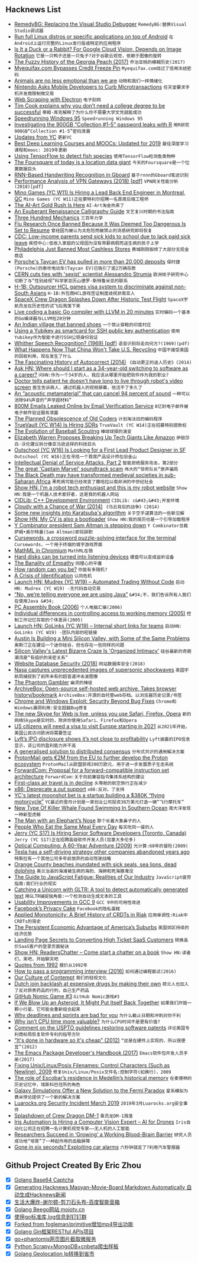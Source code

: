 ## Hacknews List


- [RemedyBG: Replacing the Visual Studio Debugger](https://remedybg.handmade.network)  `RemedyBG:替换Visual Studio调试器`
- [Run full Linux distros or specific applications on top of Android](https://github.com/CypherpunkArmory/UserLAnd)  `在Android上运行完整的Linux发行版或特定的应用程序`
- [Is It a Duck or a Rabbit? For Google Cloud Vision, Depends on Image Rotation](https://www.reddit.com/r/dataisbeautiful/comments/aydqig/is_it_a_duck_or_a_rabbit_for_google_cloud_vision/)  `它是一只鸭子还是一只兔子?对于谷歌云视觉，依赖于图像的旋转`
- [The Fuzzy History of the Georgia Peach (2017)](https://www.smithsonianmag.com/history/fuzzy-history-georgia-peach-180964490/?no-ist)  `乔治亚桃的模糊历史(2017)`
- [Myequifax.com Bypasses Credit Freeze Pin](https://krebsonsecurity.com/2019/03/myequifax-com-bypasses-credit-freeze-pin/)  `Myequifax.com绕过了信用冻结密码`
- [Animals are no less emotional than we are](https://www.nytimes.com/2019/03/08/opinion/sunday/emotions-animals-humans.html)  `动物和我们一样情绪化`
- [Nintendo Asks Mobile Developers to Curb Microtransactions](https://www.wsj.com/articles/nintendo-to-smartphone-gamers-dont-spend-too-much-on-us-11551864160)  `任天堂要求手机开发商限制微交易`
- [Web Scraping with Electron](https://en.jeffprod.com/blog/2019/web-scraping-with-electron/)  `电子刮网`
- [Tim Cook explains why you don’t need a college degree to be successful](https://www.businessinsider.com/apple-ceo-tim-cook-why-college-degree-isnt-necessary-2019-3)  `蒂姆·库克解释了为什么你不需要大学文凭就能成功`
- [Speedrunning Windows 95](https://hackaday.com/2019/03/09/speedrunning-windows-95/)  `Speedrunning Windows 95`
- [Investigating the 900GB “Collection #1-5” password leaks with R](https://timogrossenbacher.ch/2019/03/big-data-journalism-with-spark-and-r/)  `用R研究900GB“Collection #1-5”密码泄漏`
- [Updates from YC](https://blog.ycombinator.com/updates-from-yc/)  `更新YC`
- [Best Deep Learning Courses and MOOCs: Updated for 2019](https://blog.floydhub.com/best-deep-learning-courses-updated-for-2019/)  `最佳深度学习课程和mooc: 2019年更新`
- [Using TensorFlow to detect fish species](https://medium.com/fishbrain/tensorflow-7c7b1b815bd8)  `使用TensorFlow检测鱼类物种`
- [The Foursquare of today is a location data giant](https://www.wired.com/story/you-may-have-forgotten-foursquare-it-didnt-forget-you/)  `今天的Foursquare是一个位置数据巨头`
- [RNN-Based Handwriting Recognition in Gboard](https://ai.googleblog.com/2019/03/rnn-based-handwriting-recognition-in.html)  `基于rnnn的Gboard笔迹识别`
- [Performance Analysis of VPN Gateways (2018) [pdf]](https://www.net.in.tum.de/fileadmin/bibtex/publications/theses/2018-pudelko-vpn-performance.pdf)  `VPN网关性能分析(2018)[pdf]`
- [Mino Games (YC W11) Is Hiring a Lead Back End Engineer in Montreal, QC](https://mino-games.workable.com/j/4B58AD66BE)  `Mino Games (YC W11)正在蒙特利尔招聘一名首席后端工程师`
- [The AI-Art Gold Rush Is Here](https://www.theatlantic.com/technology/archive/2019/03/ai-created-art-invades-chelsea-gallery-scene/584134/)  `AI-Art淘金热来了`
- [An Exuberant Renaissance Calligraphy Guide](https://www.atlasobscura.com/articles/illluminated-manuscript-calligraphy-guide)  `文艺复兴时期的书法指南`
- [Three Hundred Mechanics](http://www.squidi.net/three/index.php)  `三百年力学`
- [Flu Research Once Banned Because It Was Deemed Too Dangerous Is Set to Resume](https://weather.com/health/cold-flu/news/2019-03-05-flu-research-banned-too-dangerous-to-resume)  `曾经因为被认为太危险而被禁止的流感研究即将恢复`
- [CDC: Low-income parents send sick kids to school due to lack paid sick leave](https://www.cdc.gov/mmwr/volumes/68/wr/mm6809a1.htm)  `疾控中心:低收入家庭的父母因为没有带薪病假而送生病的孩子上学`
- [Philadelphia Just Banned Most Cashless Stores](https://gizmodo.com/philadelphia-just-banned-most-cashless-stores-a-first-1833145078)  `费城刚刚取缔了大部分无现金商店`
- [Porsche&#39;s Taycan EV has pulled in more than 20,000 deposits](https://www.engadget.com/2019/03/09/porche-taycan-ev-20-000-reservations/)  `保时捷(Porsche)的泰坎电动车(Taycan EV)已吸引了逾2万辆存款`
- [CERN cuts ties with &#39;sexist&#39; scientist Alessandro Strumia](https://www.bbc.com/news/science-environment-47478537)  `欧洲核子研究中心切断了与“性别歧视”科学家亚历山德罗·斯特鲁米亚的联系`
- [H-1B: Outsourcer HCL games visa system to discriminate against non-South Asians](https://www.mercurynews.com/2019/03/08/h-1b-outsourcing-giant-games-visa-system-to-discriminate-against-non-south-asians-in-hiring-lawsuit-claims/)  `H-1B:外包商HCL游戏签证制度歧视非南亚人`
- [SpaceX Crew Dragon Splashes Down After Historic Test Flight](https://www.scientificamerican.com/article/spacex-crew-dragon-splashes-down-after-historic-test-flight/)  `SpaceX宇航员龙在历史性的试飞后溅落下来`
- [Live coding a basic Go compiler with LLVM in 20 minutes](https://github.com/pwaller/go2ll-talk)  `实时编码一个基本的Go编译器与LLVM在20分钟`
- [An Indian village that banned shoes](http://www.bbc.com/travel/story/20190307-the-tiny-indian-village-that-banned-shoes)  `一个禁止穿鞋的印度村庄`
- [Using a Yubikey as smartcard for SSH public key authentication](http://undeadly.org/cgi?action=article;sid=20190302235509)  `使用Yubikey作为智能卡进行SSH公钥身份验证`
- [Whither Speech Recognition? (1969) [pdf]](https://pdfs.semanticscholar.org/0155/01c4d26a92993332ada795e27b126ae3028a.pdf)  `语音识别将走向何方?(1969)(pdf)`
- [What Happens Now That China Won&#39;t Take U.S. Recycling](https://www.theatlantic.com/technology/archive/2019/03/china-has-stopped-accepting-our-trash/584131/)  `中国不接受美国的回收利用，现在发生了什么`
- [The Fascinating History of Autocorrect (2014)](http://www.wired.com/2014/07/history-of-autocorrect/)  `《自动更正的迷人历史》(2014)`
- [Ask HN: Where should I start as a 34-year-old switching to software as a career?](item?id=19343521)  `问HN:作为一个34岁的人，我应该从哪里开始把软件作为我的职业?`
- [Doctor tells patient he doesn&#39;t have long to live through robot&#39;s video screen](http://www.ktvu.com/news/doctor-tells-patient-he-doesn-t-have-long-to-live-through-hospital-robot-s-video-screen)  `医生告诉病人，通过机器人的视频屏幕，他活不了多久了`
- [An “acoustic metamaterial” that can cancel 94 percent of sound](https://www.bu.edu/research/articles/researchers-develop-acoustic-metamaterial-noise-cancellation-device/)  `一种可以消除94%声音的“声学超材料”`
- [800M Emails Leaked Online by Email Verification Service](https://securitydiscovery.com/800-million-emails-leaked-online-by-email-verification-service/)  `8亿封电子邮件被电子邮件验证服务泄露`
- [The Planned Obsolescence of Old Coders](https://onezero.medium.com/ctrl-alt-delete-the-planned-obsolescence-of-old-coders-9c5f440ee68)  `计划淘汰旧的编码程序`
- [TrueVault (YC W14) Is Hiring SDRs](item?id=19343717)  `TrueVault (YC W14)正在招募特别提款权`
- [The Evolution of Baseball Scouting](https://www.theringer.com/mlb/2019/3/8/18255453/cincinnati-reds-scouting-reports-series-part-3)  `棒球球探的演变`
- [Elizabeth Warren Proposes Breaking Up Tech Giants Like Amazon](https://www.nytimes.com/2019/03/08/us/politics/elizabeth-warren-amazon.html)  `伊丽莎白·沃伦建议拆分像亚马逊这样的科技巨头`
- [Outschool (YC W16) Is Looking for a First Lead Product Designer in SF](https://jobs.lever.co/outschool/8ff148e9-6b6a-4975-a8b6-33a7e4ccd2fc)  `Outschool (YC W16)正在寻找一个首席产品设计师在旧金山`
- [Intellectual Denial of Service Attacks, Part 2](https://techiavellian.com/the-map-to-nowhere)  `智能拒绝服务攻击，第2部分`
- [The great &#39;Captain Marvel&#39; soundtrack scam](http://www.10zenmonkeys.com/2019/02/25/the-great-captain-marvel-soundtrack-scam/)  `伟大的“惊奇队长”原声骗局`
- [The Black Death may have transformed medieval societies in sub-Saharan Africa](https://www.sciencemag.org/news/2019/03/black-death-may-have-transformed-medieval-societies-sub-saharan-africa)  `黑死病可能已经改变了撒哈拉以南非洲的中世纪社会`
- [Show HN: I&#39;m a robot tech enthusiast and this is my robot website](https://www.personalrobots.biz/)  `Show HN:我是一个机器人技术爱好者，这是我的机器人网站`
- [CIDLib: C&#43;&#43; Development Environment](https://github.com/DeanRoddey/CIDLib#cidlib---a-c-development-environment)  `CIDLib: c&#43;&#43;开发环境`
- [Cloudy with a Chance of War (2014)](http://nautil.us/issue/70/variables/cloudy-with-a-chance-of-war-rp)  `《乌云背后的战争》(2014)`
- [Some new insights into Karatsuba&#39;s algorithm](https://arxiv.org/abs/1902.08982)  `关于空手道算法的一些新见解`
- [Show HN: My CV is also a bootloader](https://github.com/pjimenezmateo/curriculum-bootloader#)  `Show HN:我的简历也是一个引导加载程序`
- [Y Combinator president Sam Altman is stepping down](https://techcrunch.com/2019/03/08/y-combinator-president-sam-altman-is-stepping-down-amid-a-series-of-changes-at-the-accelerator/)  `Y Combinator总裁萨姆•奥尔特曼(Sam Altman)即将辞职`
- [Cursewords, a crossword puzzle-solving interface for the terminal](https://parkerhiggins.net/2019/03/cursewords-crossword-puzzle-solving-interface-terminal/)  `Cursewords，一个用于终端的填字游戏界面`
- [MathML in Chromium](https://mathml.igalia.com/news/2019/02/12/launch-of-the-project/)  `MathML在铬`
- [Hard disks can be turned into listening devices](https://www.theregister.co.uk/2019/03/07/hard_drive_eavesdropping/)  `硬盘可以变成监听设备`
- [The Banality of Empathy](https://www.nybooks.com/daily/2019/03/02/the-banality-of-empathy/)  `同理心的平庸`
- [How random can you be?](https://www.expunctis.com/2019/03/07/Not-so-random.html)  `你能有多随机?`
- [A Crisis of Identification](https://inference-review.com/article/a-crisis-of-identification)  `认同危机`
- [Launch HN: Mudrex (YC W19) – Automated Trading Without Code](item?id=19347443)  `启动HN: Mudrex (YC W19) -无代码自动交易`
- [“No, we’re telling everyone we are using Java”](https://twitter.com/joeerl/status/1104298407231922176)  `&#34;不，我们告诉所有人我们在使用Java &#34;`
- [PC Assembly Book (2006)](https://pacman128.github.io/pcasm/)  `个人电脑汇编(2006)`
- [Individual differences in controlling access to working memory (2005)](https://www.nature.com/articles/nature04171)  `控制工作记忆存取的个体差异(2005)`
- [Launch HN: GoLinks (YC W19) – Internal short links for teams](item?id=19340316)  `启动HN: GoLinks (YC W19) -团队内部的短链接`
- [Austin Is Building a Mini Silicon Valley, with Some of the Same Problems](https://www.bloomberg.com/news/articles/2019-03-08/austin-is-building-a-mini-silicon-valley-with-some-of-the-same-problems)  `奥斯汀正在建设一个迷你硅谷，但也存在一些同样的问题`
- [Silicon Valley&#39;s Latest Bizarre Craze Is &#39;Organized Intimacy&#39;](https://www.vice.com/en_us/article/7xnmme/sf-bay-area-scene-intimacy-party)  `硅谷最新的奇葩潮流是“有组织的亲密关系”`
- [Website Database Security (2018)](https://int64software.com/blog/2018/11/21/hardening-website-security-part-3-website-database-security/)  `网站数据库安全(2018)`
- [Nasa captures unprecedented images of supersonic shockwaves](https://phys.org/news/2019-03-nasa-captures-unprecedented-images-supersonic.html)  `美国宇航局捕捉到了前所未有的超音速冲击波图像`
- [The Phantom Gambler](https://www.theparisreview.org/blog/2019/03/05/dice-roll-the-phantom-gambler/)  `幽灵的赌徒`
- [ArchiveBox: Open-source self-hosted web archive. Takes browser history/bookmark](https://github.com/pirate/ArchiveBox)  `ArchiveBox:开源的自托管web存档。以浏览器历史记录/书签`
- [Chrome and Windows Exploit: Security Beyond Bug Fixes](https://alexgaynor.net/2019/mar/07/chrome-windows-exploit-security-beyond-bugfixes/)  `Chrome和Windows漏洞利用:安全超越Bug修复`
- [The new Skype for Web is live, unless you use Safari, Firefox, Opera](https://www.theverge.com/2019/3/8/18255848/skype-for-web-hd-video-calling-recording-search-gallery-chrome-edge)  `新的网络Skype是实时的，除非你使用Safari、Firefox和Opera`
- [US citizens will need a visa to visit Europe starting in 2021](https://www.cnn.com/travel/article/us-citizens-need-visas-to-visit-europe-in-2021/index.html)  `从2021年开始，美国公民访问欧洲将需要签证`
- [Lyft’s IPO disclosure shows it’s not close to profitability](https://www.latimes.com/business/hiltzik/la-fi-hiltzik-lyft-ipo-disclosure-20190307-story.html)  `Lyft披露的IPO信息显示，该公司的盈利能力并不高`
- [A generalised solution to distributed consensus](https://blog.acolyer.org/2019/03/08/a-generalised-solution-to-distributed-consensus/)  `分布式共识的通用解决方案`
- [ProtonMail gets €2M from the EU to further develop the Proton ecosystem](https://protonmail.com/blog/eu-funding/)  `ProtonMail从欧盟获得200万欧元，用于进一步发展质子生态系统`
- [ForwardCom: Proposal for a forward-compatible instruction set architecture](http://www.forwardcom.info)  `ForwardCom:关于向前兼容指令集体系结构的建议`
- [First-class air travel is in decline](https://www.economist.com/international/2019/03/09/first-class-air-travel-is-in-decline)  `头等舱的航空旅行正在减少`
- [x86: Deprecate a.out support](https://git.kernel.org/pub/scm/linux/kernel/git/torvalds/linux.git/commit/?id=eac616557050737a8d6ef6fe0322d0980ff0ffde)  `x86:反对。了支持`
- [YC&#39;s latest moonshot bet is a startup building a $380K “flying motorcycle”](https://techcrunch.com/2019/03/07/ycs-latest-moonshot-bet-is-a-startup-building-a-380k-flying-motorcycle/)  `YC最近的登月计划是一家创业公司投资38万美元打造一辆“飞行摩托车”`
- [New Type Of Killer Whale Found Swimming In Southern Ocean](https://www.npr.org/2019/03/07/701101633/new-whale-species)  `南大洋发现一种新型虎鲸`
- [The Man with an Elephant’s Nose](https://earlymodernmedicine.com/the-man-with-an-elephants-nose/)  `那个长着大象鼻子的人`
- [People Who Eat the Same Meal Every Day](https://www.theatlantic.com/family/archive/2019/03/eating-the-same-thing-lunch-meal/584347/)  `每天吃同一餐的人`
- [Jerry (YC S17) Is Hiring Senior Software Developers (Toronto, Canada)](https://www.workable.com/j/089F60DE31)  `Jerry (YC S17)正在招聘高级软件开发人员(加拿大多伦多)`
- [Optical Computing: A 60-Year Adventure (2009)](https://www.hindawi.com/journals/aot/2010/372652/)  `光计算:60年的冒险(2009)`
- [Tesla has a self-driving strategy other companies abandoned years ago](https://arstechnica.com/cars/2019/03/teslas-self-driving-strategy-is-outdated-and-possibly-dangerous/)  `特斯拉有一个其他公司多年前放弃的自动驾驶战略`
- [Orange County beaches inundated with sick seals, sea lions, dead dolphins](https://www.latimes.com/local/lanow/la-me-ln-pmmc-rescued-animals-20190308-story.html)  `奥兰治县的海滩被生病的海豹、海狮和死海豚淹没`
- [The Guide to JavaScript Fatigue: Realities of Our Industry](https://lucasfcosta.com/2017/07/17/The-Ultimate-Guide-to-JavaScript-Fatigue.html)  `JavaScript疲劳指南:我们行业的现实`
- [Catching a Unicorn with GLTR: A tool to detect automatically generated text](http://gltr.io/)  `用GLTR捕捉独角兽:一个检测自动生成文本的工具`
- [Usability Improvements in GCC 9](https://developers.redhat.com/blog/2019/03/08/usability-improvements-in-gcc-9/)  `GCC 9中的可用性改进`
- [Facebook’s Privacy Cake](https://stratechery.com/2019/facebooks-privacy-cake/)  `Facebook的隐私蛋糕`
- [Applied Monotonicity: A Brief History of CRDTs in Riak](http://christophermeiklejohn.com/erlang/lasp/2019/03/08/monotonicity.html)  `应用单调性:Riak中CRDTs的简史`
- [The Persistent Economic Advantage of America’s Suburbs](https://www.citylab.com/life/2019/03/cities-economic-performance-data-suburbs-urban-research/584284/)  `美国郊区持续的经济优势`
- [Landing Page Secrets to Converting High Ticket SaaS Customers](https://www.cortes.design/post/high-ticket-saas)  `转换高价SaaS客户的登录页面秘诀`
- [Show HN: ReadersChatter – Come start a chatter on a book](https://readerschatter.com/)  `Show HN:读者们，来吧，开始聊天吧`
- [Quotes from 1992](https://apenwarr.ca/log/20190207)  `报价从1992年`
- [How to pass a programming interview (2016)](https://triplebyte.com/blog/how-to-pass-a-programming-interview)  `如何通过编程面试(2016)`
- [Our Culture of Contempt](https://www.nytimes.com/2019/03/02/opinion/sunday/political-polarization.html)  `我们的轻视文化`
- [Dutch join backlash at expensive drugs by making their own](https://www.reuters.com/article/us-netherlands-pharmaceuticals-insight-idUSKCN1QP0M4)  `荷兰人也加入了反对昂贵药品的行列，自己生产药品`
- [GitHub Nomic Game #3](https://www.jefftk.com/p/nomic-game-3)  `GitHub Nomic游戏#3`
- [If We Blow Up an Asteroid, It Might Put Itself Back Together](https://www.nytimes.com/2019/03/08/science/asteroids-nuclear-weapons.html)  `如果我们炸毁一颗小行星，它可能会重新组合起来`
- [Why deadlines and sprints are bad for you](https://medium.com/@niant/why-deadlines-and-sprints-are-bad-for-you-7ee87be5d0f0)  `为什么截止日期和冲刺对你不利`
- [Why isn’t CPU time more valuable?](https://www.johndcook.com/blog/2019/03/07/cpu-time/)  `为什么CPU时间不是更有价值?`
- [Comment on the USPTO guidelines restoring software patents](https://www.uspto.gov/patent/laws-and-regulations/comments-public/comments-2019-revised-subject-matter-eligibility)  `评论美国专利商标局恢复软件专利的指导方针`
- [“It&#39;s done in hardware so it&#39;s cheap” (2012)](http://www.yosefk.com/blog/its-done-in-hardware-so-its-cheap.html)  `“这是在硬件上实现的，所以很便宜”(2012)`
- [The Emacs Package Developer&#39;s Handbook (2017)](https://alphapapa.github.io/emacs-package-dev-handbook/)  `Emacs软件包开发人员手册(2017)`
- [Fixing Unix/Linux/Posix Filenames: Control Characters (Such as Newline), 2009](https://dwheeler.com/essays/fixing-unix-linux-filenames.html)  `修复Unix/Linux/Posix文件名:控制字符(如换行)，2009`
- [The role of Escobar’s residence in Medellín’s historical memory](https://latinamericareports.com/the-demolition-of-escobar-monaco-in-medellins-historical-memory)  `在麦德林的历史记忆中，埃斯科巴住所的角色`
- [Galaxy Simulations Offer a New Solution to the Fermi Paradox](https://www.quantamagazine.org/galaxy-simulations-offer-a-new-solution-to-the-fermi-paradox-20190307/)  `星系模拟为费米悖论提供了一个新的解决方案`
- [Luarocks.org Security Incident March 2019](https://luarocks.org/security-incident-march-2019)  `2019年3月Luarocks.org安全事件`
- [Splashdown of Crew Dragon DM-1](https://twitter.com/Commercial_Crew/status/1104015953531203584)  `乘员龙DM-1溅落`
- [Iris Automation Is Hiring a Computer Vision Expert – AI for Drones](http://www.irisonboard.com/careers/)  `Iris自动化公司正在招聘一名计算机视觉专家——无人机的人工智能`
- [Researchers Succeed in ‘Growing’ a Working Blood-Brain Barrier](https://www.bbrfoundation.org/content/using-stem-cell-technology-researchers-succeed-growing-working-blood-brain-barrier)  `研究人员成功地“培育”了一种起作用的血脑屏障`
- [Gone in six seconds? Exploiting car alarms](https://www.pentestpartners.com/security-blog/gone-in-six-seconds-exploiting-car-alarms/)  `六秒钟就走了?利用汽车警报器`

## Github Project Created By Eric Zhou

- [x] [Golang Base64 Captcha](https://github.com/mojocn/base64Captcha)
- [x] [Generating Hacknews Maoyan-Movie-Board Markdown Automatically 自动生成Hacknews新闻](https://github.com/dejavuzhou/md-genie)
- [x] [生活大爆炸-谢尔顿-剪刀石头布-百度智能音箱](https://github.com/mojocn/dueros-bang-game)
- [x] [Golang Beego网站 mojotv.cn](https://github.com/mojocn/www.mojotv.cn)
- [x] [使用go标准库,log信息到钉钉群](https://github.com/mojocn/dooger)
- [x] [Forked from fogleman/primitive增加mp4导出功能](https://github.com/mojocn/primitive)
- [x] [Golang Gin框架RESTful APIs项目](https://github.com/JJJJJJJerk/ezier-golang-web-api-framework)
- [x] [go+phantomjs网页图片截取微服务](https://github.com/mojocn/screen_shot)
- [x] [Python Scrapy+MongoDB+cnbeta爬虫样板](https://github.com/mojocn/scrapy_mongodb_boilerplate_cnbeta)
- [x] [Golang Geolocation Ip转换到省市](https://github.com/mojocn/ip2location)